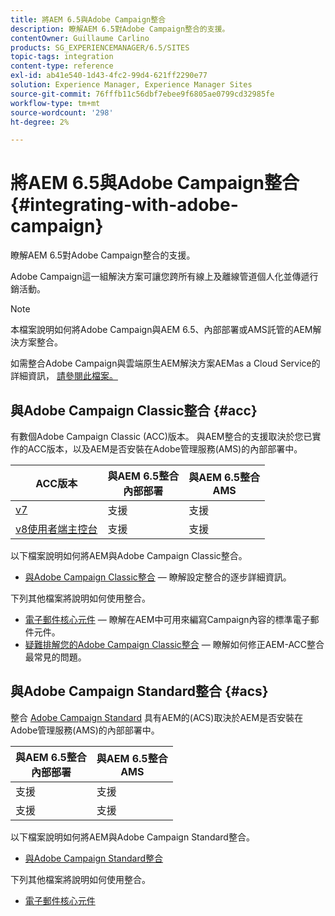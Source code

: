 ```yaml
---
title: 將AEM 6.5與Adobe Campaign整合
description: 瞭解AEM 6.5對Adobe Campaign整合的支援。
contentOwner: Guillaume Carlino
products: SG_EXPERIENCEMANAGER/6.5/SITES
topic-tags: integration
content-type: reference
exl-id: ab41e540-1d43-4fc2-99d4-621ff2290e77
solution: Experience Manager, Experience Manager Sites
source-git-commit: 76fffb11c56dbf7ebee9f6805ae0799cd32985fe
workflow-type: tm+mt
source-wordcount: '298'
ht-degree: 2%

---
```



# 將AEM 6.5與Adobe Campaign整合{#integrating-with-adobe-campaign}

瞭解AEM 6.5對Adobe Campaign整合的支援。

Adobe Campaign這一組解決方案可讓您跨所有線上及離線管道個人化並傳遞行銷活動。

>[!NOTE]
>
>本檔案說明如何將Adobe Campaign與AEM 6.5、內部部署或AMS託管的AEM解決方案整合。
>
>如需整合Adobe Campaign與雲端原生AEM解決方案AEMas a Cloud Service的詳細資訊， [請參閱此檔案。](https://experienceleague.adobe.com/docs/experience-manager-cloud-service/content/sites/integrations/campaign.html)

## 與Adobe Campaign Classic整合 {#acc}

有數個Adobe Campaign Classic (ACC)版本。 與AEM整合的支援取決於您已實作的ACC版本，以及AEM是否安裝在Adobe管理服務(AMS)的內部部署中。

| ACC版本 | 與AEM 6.5整合 <br>內部部署 | 與AEM 6.5整合<br>AMS |
|---|---|---|
| [v7](https://experienceleague.adobe.com/docs/campaign-classic.html) | 支援 | 支援 |
| [v8使用者端主控台](https://experienceleague.adobe.com/docs/campaign-v8.html) | 支援 | 支援 |

以下檔案說明如何將AEM與Adobe Campaign Classic整合。

* [與Adobe Campaign Classic整合](/help/sites-administering/campaignonpremise.md)  — 瞭解設定整合的逐步詳細資訊。

下列其他檔案將說明如何使用整合。

* [電子郵件核心元件](https://experienceleague.adobe.com/docs/experience-manager-core-components/using/email/introduction.html)  — 瞭解在AEM中可用來編寫Campaign內容的標準電子郵件元件。
* [疑難排解您的Adobe Campaign Classic整合](/help/sites-administering/troubleshooting-campaignintegration.md)  — 瞭解如何修正AEM-ACC整合最常見的問題。

## 與Adobe Campaign Standard整合 {#acs}

整合 [Adobe Campaign Standard](https://experienceleague.adobe.com/docs/campaign-standard.html) 具有AEM的(ACS)取決於AEM是否安裝在Adobe管理服務(AMS)的內部部署中。

| 與AEM 6.5整合 <br>內部部署 | 與AEM 6.5整合<br>AMS |
|---|---|
| 支援 | 支援 |
| 支援 | 支援 |

以下檔案說明如何將AEM與Adobe Campaign Standard整合。

* [與Adobe Campaign Standard整合](/help/sites-administering/campaignstandard.md)

下列其他檔案將說明如何使用整合。

* [電子郵件核心元件](https://experienceleague.adobe.com/docs/experience-manager-core-components/using/email/introduction.html)
